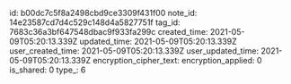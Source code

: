 id: b00dc7c5f8a2498cbd9ce3309f431f00
note_id: 14e23587cd7d4c529c148d4a5827751f
tag_id: 7683c36a3bf647548dbac9f933fa299c
created_time: 2021-05-09T05:20:13.339Z
updated_time: 2021-05-09T05:20:13.339Z
user_created_time: 2021-05-09T05:20:13.339Z
user_updated_time: 2021-05-09T05:20:13.339Z
encryption_cipher_text: 
encryption_applied: 0
is_shared: 0
type_: 6